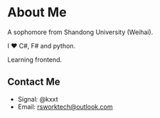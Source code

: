 # About Me

A sophomore from Shandong University (Weihai).

I :heart: C#, F# and python.

Learning frontend.

## Contact Me

- Signal: @kxxt
- Email: rsworktech@outlook.com
